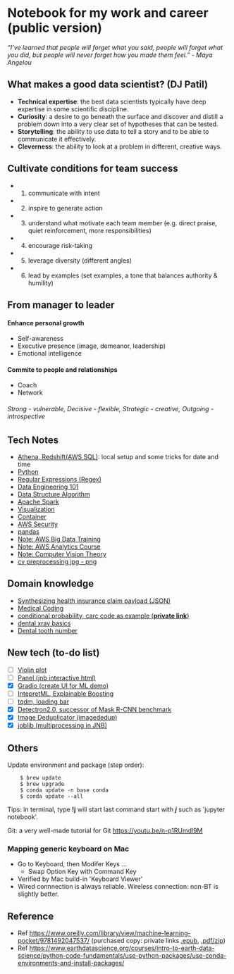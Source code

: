 # Notebook for my work and career (public version)

*“I’ve learned that people will forget what you said, people will forget what you did, but people will never forget how you made them feel.” - Maya Angelou*

## What makes a good data scientist? (DJ Patil)
- **Technical expertise**: the best data scientists typically have deep expertise in some scientific discipline.
- **Curiosity**: a desire to go beneath the surface and discover and distill a problem down into a very clear set of hypotheses that can be tested.
- **Storytelling**: the ability to use data to tell a story and to be able to communicate it effectively.
- **Cleverness**: the ability to look at a problem in different, creative ways.

## Cultivate conditions for team success
- 1. communicate with intent
- 2. inspire to generate action
- 3. understand what motivate each team member (e.g. direct praise, quiet reinforcement, more responsibilities)
- 4. encourage risk-taking
- 5. leverage diversity (different angles)
- 6. lead by examples (set examples, a tone that balances authority & humility)

## From manager to leader 
#### Enhance personal growth
- Self-awareness
- Executive presence (image, demeanor, leadership)
- Emotional intelligence

#### Commite to people and relationships
- Coach
- Network
###### Strong - vulnerable, Decisive - flexible, Strategic - creative, Outgoing - introspective

## Tech Notes
- [Athena, Redshift(AWS SQL)](https://github.com/er1czz/tech_notes/blob/main/tech/athena.md): local setup and some tricks for date and time
- [Python](https://github.com/er1czz/tech_notes/blob/main/tech/python.md)
- [Regular Expressions (Regex)](https://github.com/er1czz/tech_notes/blob/main/tech/Regex.md)
- [Data Engineering 101](https://github.com/er1czz/tech_notes/blob/main/tech/data_engineering_101.md)
- [Data Structure Algorithm](https://github.com/er1czz/tech_notes/blob/main/tech/data_structure_algorithm.md)
- [Apache Spark](https://github.com/er1czz/tech_notes/blob/main/tech/spark.md)
- [Visualization](https://github.com/er1czz/tech_notes/blob/main/tech/visualization.md)
- [Container](https://github.com/er1czz/tech_notes/blob/main/tech/container.md)
- [AWS Security](https://github.com/er1czz/tech_notes/blob/main/tech/AWS_security.md)
- [pandas](https://github.com/er1czz/tech_notes/blob/main/tech/pandas.md)
- [Note: AWS Big Data Training](https://github.com/er1czz/tech_notes/blob/main/tech/TrainingNote_AWS_big_data.md)
- [Note: AWS Analytics Course](https://github.com/er1czz/tech_notes/blob/main/tech/Course_AWS_analytics.md)
- [Note: Computer Vision Theory](https://github.com/er1czz/tech_notes/blob/main/tech/Note_course_CV_theory.md)
- [cv preprocessing jpg - png](https://github.com/er1czz/tech_notes/blob/main/tech/cv_preprocessing.md)

## Domain knowledge
- [Synthesizing health insurance claim payload (JSON)](https://github.com/er1czz/tech_notes/blob/main/SME/payload_syn.md)
- [Medical Coding](https://github.com/er1czz/tech_notes/blob/main/SME/Note_medical_coding.md)
- [conditional probability, carc code as example (**private link**)](https://github.com/er1czz/writeup/blob/main/SME/Writeup_Conditional_Probability_for_reason_codes.pdf)
- [dental xray basics](https://github.com/er1czz/tech_notes/blob/main/SME/dentalxrays.md)
- [Dental tooth number](https://github.com/er1czz/tech_notes/blob/main/SME/tooth_number.md)

## New tech (to-do list)
- [ ] [Violin plot](https://en.wikipedia.org/wiki/Violin_plot)
- [ ] [Panel (jnb interactive html)](https://github.com/holoviz/panel)
- [x] [Gradio (create UI for ML demo)](https://github.com/gradio-app/gradio)
- [ ] [IntepretML, Explainable Boosting](https://github.com/interpretml/interpret)
- [ ] [tqdm, loading bar](https://github.com/tqdm/tqdm#usage)
- [x] [Detectron2.0, successor of Mask R-CNN benchmark](https://github.com/facebookresearch/detectron2)
- [x] [Image Deduplicator (imagededup)](https://github.com/idealo/imagededup)
- [x] [joblib (multiprocessing in JNB)](https://joblib.readthedocs.io/en/latest/why.html)

## Others
Update environment and package (step order): 
```
    $ brew update 
    $ brew upgrade
    $ conda update -n base conda    
    $ conda update --all
```
Tips: in terminal, type <b>!j</b> will start last command start with <b>*j*</b> such as 'jupyter notebook'.

Git: a very well-made tutorial for Git https://youtu.be/n-p1RUmdl9M

### Mapping generic keyboard on Mac
- Go to Keyboard, then Modifer Keys ...
    - Swap Option Key with Command Key
- Verified by Mac build-in 'Keyboard Viewer'
- Wired connnection is always reliable. Wireless connection: non-BT is slightly better.

## Reference
- Ref https://www.oreilly.com/library/view/machine-learning-pocket/9781492047537/ (purchased copy: private links [.epub](https://github.com/er1czz/writeup/blob/main/tech/machinelearningpocketreference.epub), [.pdf/zip](https://github.com/er1czz/writeup/blob/main/tech/machinelearningpocketreference.zip))
- Ref https://www.earthdatascience.org/courses/intro-to-earth-data-science/python-code-fundamentals/use-python-packages/use-conda-environments-and-install-packages/
